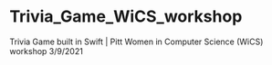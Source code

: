 # Trivia_Game_WiCS_workshop

Trivia Game built in Swift | Pitt Women in Computer Science (WiCS) workshop 3/9/2021
